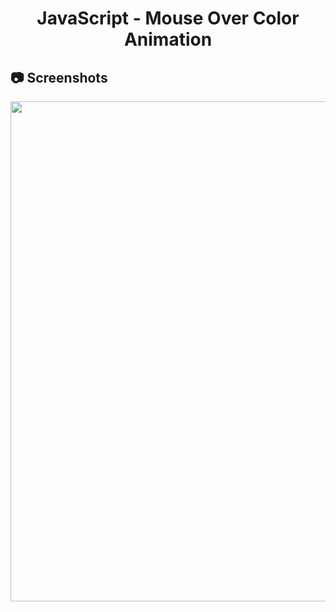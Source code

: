 <h1 align="center">
   JavaScript - Mouse Over Color Animation
</h1>

<h2>
📷 Screenshots
</h2>

<p align="center">
  <img src="https://github.com/ozkannbuyuk/js-exercises/assets/111967202/898dc185-74d4-433a-9e24-1510965f626e" width="800" />
</p>
